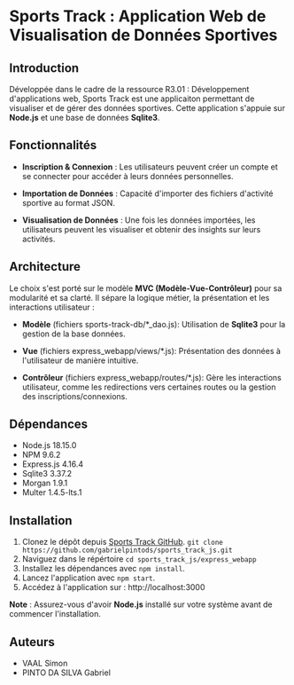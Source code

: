 # Sports Track : Application Web de Visualisation de Données Sportives

## Introduction

Développée dans le cadre de la ressource R3.01 : Développement d'applications web, Sports Track est une applicaiton permettant de visualiser et de gérer des données sportives. Cette application s'appuie sur **Node.js** et une base de données **Sqlite3**.

## Fonctionnalités

- **Inscription & Connexion** : Les utilisateurs peuvent créer un compte et se connecter pour accéder à leurs données personnelles.

- **Importation de Données** : Capacité d'importer des fichiers d'activité sportive au format JSON.

- **Visualisation de Données** : Une fois les données importées, les utilisateurs peuvent les visualiser et obtenir des insights sur leurs activités.

## Architecture

Le choix s'est porté sur le modèle **MVC (Modèle-Vue-Contrôleur)** pour sa modularité et sa clarté. Il sépare la logique métier, la présentation et les interactions utilisateur :

- **Modèle** (fichiers sports-track-db/*_dao.js): Utilisation de **Sqlite3** pour la gestion de la base données.

- **Vue** (fichiers express_webapp/views/*.js): Présentation des données à l'utilisateur de manière intuitive.

- **Contrôleur** (fichiers express_webapp/routes/*.js): Gère les interactions utilisateur, comme les redirections vers certaines routes ou la gestion des inscriptions/connexions.
## Dépendances

- Node.js 18.15.0
- NPM 9.6.2
- Express.js 4.16.4
- Sqlite3 3.37.2
- Morgan 1.9.1
- Multer 1.4.5-lts.1

## Installation

1. Clonez le dépôt depuis [Sports Track GitHub](URL_DU_REPO). `git clone https://github.com/gabrielpintods/sports_track_js.git`
2. Naviguez dans le répértoire `cd sports_track_js/express_webapp`
3. Installez les dépendances avec `npm install`.
4. Lancez l'application avec `npm start`.
5. Accédez à l'application sur : http://localhost:3000

**Note** : Assurez-vous d'avoir **Node.js** installé sur votre système avant de commencer l'installation.

## Auteurs 
- VAAL Simon
- PINTO DA SILVA Gabriel